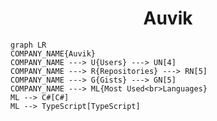 <h1 align="center">Auvik</h1>

```mermaid
graph LR
COMPANY_NAME{Auvik}
COMPANY_NAME ---> U{Users} ---> UN[4]
COMPANY_NAME ---> R{Repositories} ---> RN[5]
COMPANY_NAME ---> G{Gists} ---> GN[5]
COMPANY_NAME ---> ML{Most Used<br>Languages}
ML --> C#[C#]
ML --> TypeScript[TypeScript]
```
